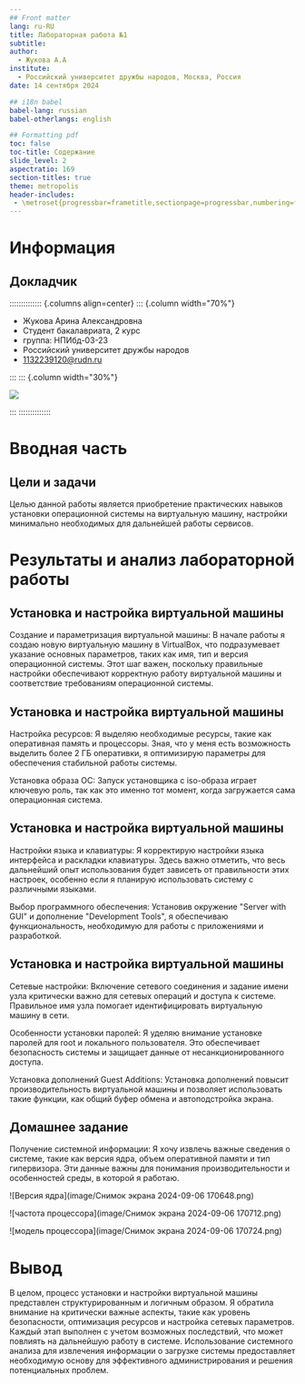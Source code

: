 ```yaml
---
## Front matter
lang: ru-RU
title: Лабораторная работа №1
subtitle: 
author:
  - Жукова А.А
institute:
  - Российский университет дружбы народов, Москва, Россия
date: 14 сентября 2024

## i18n babel
babel-lang: russian
babel-otherlangs: english

## Formatting pdf
toc: false
toc-title: Содержание
slide_level: 2
aspectratio: 169
section-titles: true
theme: metropolis
header-includes:
 - \metroset{progressbar=frametitle,sectionpage=progressbar,numbering=fraction}
---
```


# Информация

## Докладчик

:::::::::::::: {.columns align=center}
::: {.column width="70%"}

  * Жукова Арина Александровна
  * Студент бакалавриата, 2 курс
  * группа: НПИбд-03-23
  * Российский университет дружбы народов
  * [1132239120@rudn.ru](mailto:1132239120@rudn.ru)

:::
::: {.column width="30%"}

![](./image/zhukova.jpg)

:::
::::::::::::::

# Вводная часть

## Цели и задачи

Целью данной работы является приобретение практических навыков установки операционной системы на виртуальную машину, настройки минимально необходимых для дальнейшей работы сервисов.

# Результаты и анализ лабораторной работы

## Установка и настройка виртуальной машины

Создание и параметризация виртуальной машины: В начале работы я создаю новую виртуальную машину в VirtualBox, что подразумевает указание основных параметров, таких как имя, тип и версия операционной системы. Этот шаг важен, поскольку правильные настройки обеспечивают корректную работу виртуальной машины и соответствие требованиям операционной системы.

## Установка и настройка виртуальной машины

Настройка ресурсов: Я выделяю необходимые ресурсы, такие как оперативная память и процессоры. Зная, что у меня есть возможность выделить более 2 ГБ оперативки, я оптимизирую параметры для обеспечения стабильной работы системы.

Установка образа ОС: Запуск установщика с iso-образа играет ключевую роль, так как это именно тот момент, когда загружается сама операционная система.

## Установка и настройка виртуальной машины

Настройки языка и клавиатуры: Я корректирую настройки языка интерфейса и раскладки клавиатуры. Здесь важно отметить, что весь дальнейший опыт использования будет зависеть от правильности этих настроек, особенно если я планирую использовать систему с различными языками.

Выбор программного обеспечения: Установив окружение "Server with GUI" и дополнение "Development Tools", я обеспечиваю функциональность, необходимую для работы с приложениями и разработкой.

## Установка и настройка виртуальной машины

Сетевые настройки: Включение сетевого соединения и задание имени узла критически важно для сетевых операций и доступа к системе. Правильное имя узла помогает идентифицировать виртуальную машину в сети.

Особенности установки паролей: Я уделяю внимание установке паролей для root и локального пользователя. Это обеспечивает безопасность системы и защищает данные от несанкционированного доступа.

Установка дополнений Guest Additions: Установка дополнений повысит производительность виртуальной машины и позволяет использовать такие функции, как общий буфер обмена и автоподстройка экрана.

## Домашнее задание

Получение системной информации: Я хочу извлечь важные сведения о системе, такие как версия ядра, объем оперативной памяти и тип гипервизора. Эти данные важны для понимания производительности и особенностей среды, в которой я работаю.

![Версия ядра](image/Снимок экрана 2024-09-06 170648.png)

![частота процессора](image/Снимок экрана 2024-09-06 170712.png)

![модель процессора](image/Снимок экрана 2024-09-06 170724.png)

# Вывод

В целом, процесс установки и настройки виртуальной машины представлен структурированным и логичным образом. Я обратила внимание на критически важные аспекты, такие как уровень безопасности, оптимизация ресурсов и настройка сетевых параметров. Каждый этап выполнен с учетом возможных последствий, что может повлиять на дальнейшую работу в системе. Использование системного анализа для извлечения информации о загрузке системы предоставляет необходимую основу для эффективного администрирования и решения потенциальных проблем.
